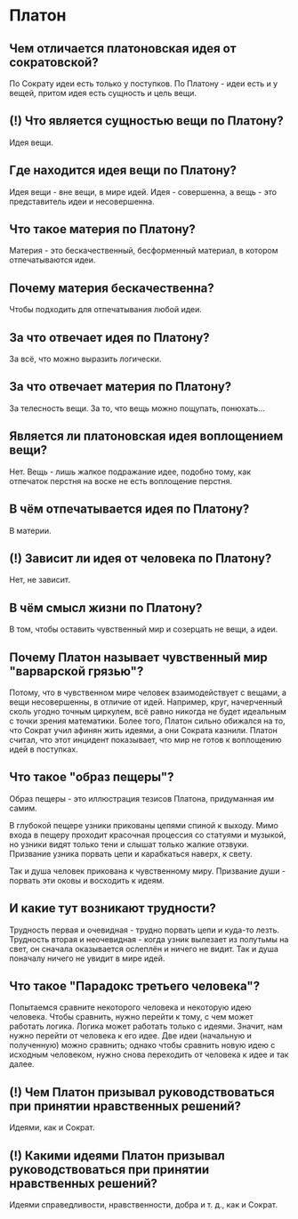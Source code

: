 # Платон

## Чем отличается платоновская идея от сократовской?
По Сократу идеи есть только у поступков. По Платону - идеи есть и у вещей, притом идея есть сущность и цель вещи.

## (!) Что является сущностью вещи по Платону?
Идея вещи.

## Где находится идея вещи по Платону?
Идея вещи - вне вещи, в мире идей.
Идея - совершенна, а вещь - это представитель идеи и несовершенна.

## Что такое материя по Платону?

Материя - это бескачественный, бесформенный материал, в котором отпечатываются идеи.

## Почему материя бескачественна?

Чтобы подходить для отпечатывания любой идеи.

## За что отвечает идея по Платону?

За всё, что можно выразить логически.

## За что отвечает материя по Платону?

За телесность вещи. За то, что вещь можно пощупать, понюхать...

## Является ли платоновская идея воплощением вещи?

Нет. Вещь - лишь жалкое подражание идее, подобно тому, как отпечаток перстня на воске не есть воплощение перстня.

## В чём отпечатывается идея по Платону?

В материи.

## (!) Зависит ли идея от человека по Платону?
Нет, не зависит.

## В чём смысл жизни по Платону?

В том, чтобы оставить чувственный мир и созерцать не вещи, а идеи.

## Почему Платон называет чувственный мир "варварской грязью"?

Потому, что в чувственном мире человек взаимодействует с вещами, а вещи несовершенны, в отличие от идей.
Например, круг, начерченный сколь угодно точным циркулем, всё равно никогда не будет идеальным с точки зрения математики.
Более того, Платон сильно обижался на то, что Сократ учил афинян жить идеями, а они Сократа казнили.
Платон считал, что этот инцидент показывает, что мир не готов к воплощению идей в поступках.

## Что такое "образ пещеры"?

Образ пещеры - это иллюстрация тезисов Платона, придуманная им самим.

В глубокой пещере узники прикованы цепями спиной к выходу.
Мимо входа в пещеру проходит красочная процессия со статуями и музыкой, но узники видят только тени и слышат только жалкие отзвуки.
Призвание узника порвать цепи и карабкаться наверх, к свету.

Так и душа человек прикована к чувственному миру. Призвание души - порвать эти оковы и восходить к идеям.

## И какие тут возникают трудности?

Трудность первая и очевидная - трудно порвать цепи и куда-то лезть.
Трудность вторая и неочевидная - когда узник вылезает из полутьмы на свет, он сначала оказывается ослеплён и ничего не видит.
Так и душа поначалу ничего не увидит в мире идей.

## Что такое "Парадокс третьего человека"?

Попытаемся сравните некоторого человека и некоторую идею человека. Чтобы сравнить, нужно перейти к тому, с чем может работать логика. Логика может работать только с идеями. Значит, нам нужно перейти от человека к его идее. Две идеи (начальную и полученную) можно сравнить; однако чтобы сравнить новую идею с исходным человеком, нужно снова переходить от человека к идее и так далее.

## (!) Чем Платон призывал руководствоваться при принятии нравственных решений?
Идеями, как и Сократ.

## (!) Какими идеями Платон призывал руководствоваться при принятии нравственных решений?
Идеями справедливости, нравственности, добра и т. д., как и Сократ.


